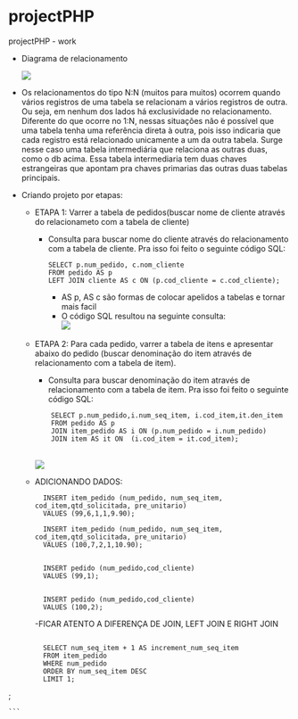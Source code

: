 # projectPHP
projectPHP - work

- Diagrama de relacionamento


  <img src = "https://github.com/Natanssilva/projectPHP/assets/99294586/e0b83896-40f9-45e7-91c5-269e45ae3c03"> 

- Os relacionamentos do tipo N:N (muitos para muitos) ocorrem quando vários registros de uma tabela se relacionam a vários registros de outra. Ou seja, em nenhum dos lados há exclusividade no relacionamento.
  Diferente do que ocorre no 1:N, nessas situações não é possível que uma tabela tenha uma referência direta à outra, pois isso indicaria que cada registro está relacionado unicamente a um da outra tabela.
  Surge nesse caso uma tabela intermediária que relaciona as outras duas, como o db acima. Essa tabela intermediaria tem duas chaves estrangeiras que apontam pra chaves primarias das outras duas tabelas principais.

- Criando projeto por etapas:
    - ETAPA 1: Varrer a tabela de pedidos(buscar nome de cliente através do relacionameto com a tabela de cliente)
        - Consulta para buscar nome do cliente através do relacionamento com a tabela de cliente. Pra isso foi feito o seguinte código SQL:
          ```
          SELECT p.num_pedido, c.nom_cliente
          FROM pedido AS p
          LEFT JOIN cliente AS c ON (p.cod_cliente = c.cod_cliente);
          ```
          - AS p, AS c são formas de colocar apelidos a tabelas e tornar mais facil
          - O código SQL resultou na seguinte consulta:
               <br>
               <img src  = "https://github.com/Natanssilva/projectPHP/assets/99294586/63ffca80-a25d-47f0-aa29-495851b0ea14">
               <br>
    - ETAPA 2: Para cada pedido, varrer a tabela de itens e apresentar abaixo do pedido (buscar denominação do item através de relacionamento com a tabela de item).
      -  Consulta para buscar denominação do item através de relacionamento com a tabela de item. Pra isso foi feito o seguinte código SQL:
        ```
            SELECT p.num_pedido,i.num_seq_item, i.cod_item,it.den_item
            FROM pedido AS p 
            JOIN item_pedido AS i ON (p.num_pedido = i.num_pedido)
            JOIN item AS it ON  (i.cod_item = it.cod_item);
        ```
         <br>
               <img src  = "https://github.com/Natanssilva/projectPHP/assets/99294586/d83c73f2-e606-4cf3-b495-8d9826a3c2df">
         <br>
  - ADICIONANDO DADOS:
    ```
      INSERT item_pedido (num_pedido, num_seq_item, cod_item,qtd_solicitada, pre_unitario)
      VALUES (99,6,1,1,9.90);

      INSERT item_pedido (num_pedido, num_seq_item, cod_item,qtd_solicitada, pre_unitario)
      VALUES (100,7,2,1,10.90);


      INSERT pedido (num_pedido,cod_cliente)
      VALUES (99,1);


      INSERT pedido (num_pedido,cod_cliente)
      VALUES (100,2);
    ```

    -FICAR ATENTO A DIFERENÇA DE JOIN, LEFT JOIN E RIGHT JOIN

    ```
     
      SELECT num_seq_item + 1 AS increment_num_seq_item
      FROM item_pedido 
      WHERE num_pedido
      ORDER BY num_seq_item DESC
      LIMIT 1;
;

    ```
